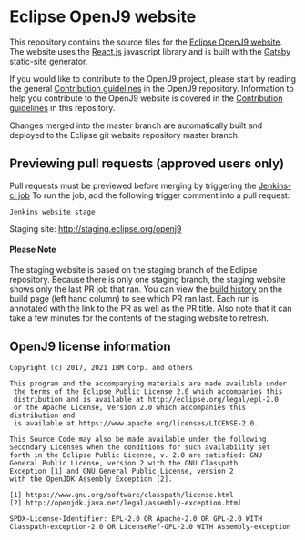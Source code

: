 <!--
Copyright (c) 2017, 2021 IBM Corp. and others

This program and the accompanying materials are made available under
the terms of the Eclipse Public License 2.0 which accompanies this
distribution and is available at https://www.eclipse.org/legal/epl-2.0/
or the Apache License, Version 2.0 which accompanies this distribution and
is available at https://www.apache.org/licenses/LICENSE-2.0.

This Source Code may also be made available under the following
Secondary Licenses when the conditions for such availability set
forth in the Eclipse Public License, v. 2.0 are satisfied: GNU
General Public License, version 2 with the GNU Classpath
Exception [1] and GNU General Public License, version 2 with the
OpenJDK Assembly Exception [2].

[1] https://www.gnu.org/software/classpath/license.html
[2] http://openjdk.java.net/legal/assembly-exception.html

SPDX-License-Identifier: EPL-2.0 OR Apache-2.0 OR GPL-2.0 WITH Classpath-exception-2.0 OR LicenseRef-GPL-2.0 WITH Assembly-exception

The project website pages cannot be redistributed
-->
# Eclipse OpenJ9 website


This repository contains the source files for the [Eclipse OpenJ9 website](http://www.eclipse.org/openj9). The website uses the [React.js](https://reactjs.org/) javascript library and is built with the [Gatsby](https://www.gatsbyjs.org/) static-site generator.

If you would like to contribute to the OpenJ9 project, please start by reading the general [Contribution guidelines](https://github.com/eclipse/openj9/blob/master/CONTRIBUTING.md) in the OpenJ9 repository. Information to help you contribute to the OpenJ9 website is covered in the [Contribution guidelines](CONTRIBUTING.md) in this repository.

Changes merged into the master branch are automatically built and deployed to the Eclipse git website repository master branch.

## Previewing pull requests (approved users only)

Pull requests must be previewed before merging by triggering the [Jenkins-ci job](https://ci.eclipse.org/openj9/view/Website-Doc/job/PullRequest-Website-staging-site/)
To run the job, add the following trigger comment into a pull request:

```
Jenkins website stage
```

Staging site: http://staging.eclipse.org/openj9

#### Please Note
The staging website is based on the staging branch of the Eclipse repository. Because there is only one staging branch, the staging website shows only the last PR job that ran.
You can view the [build history](https://ci.eclipse.org/openj9/job/Build_Website/) on the build page (left hand column) to see which PR ran last. Each run is annotated with the link to the PR as well as the PR title.
Also note that it can take a few minutes for the contents of the staging website to refresh.

## OpenJ9 license information

```
Copyright (c) 2017, 2021 IBM Corp. and others

This program and the accompanying materials are made available under
 the terms of the Eclipse Public License 2.0 which accompanies this
 distribution and is available at http://eclipse.org/legal/epl-2.0
 or the Apache License, Version 2.0 which accompanies this distribution and
 is available at https://www.apache.org/licenses/LICENSE-2.0.

This Source Code may also be made available under the following
Secondary Licenses when the conditions for such availability set
forth in the Eclipse Public License, v. 2.0 are satisfied: GNU
General Public License, version 2 with the GNU Classpath
Exception [1] and GNU General Public License, version 2
with the OpenJDK Assembly Exception [2].

[1] https://www.gnu.org/software/classpath/license.html
[2] http://openjdk.java.net/legal/assembly-exception.html

SPDX-License-Identifier: EPL-2.0 OR Apache-2.0 OR GPL-2.0 WITH Classpath-exception-2.0 OR LicenseRef-GPL-2.0 WITH Assembly-exception
```